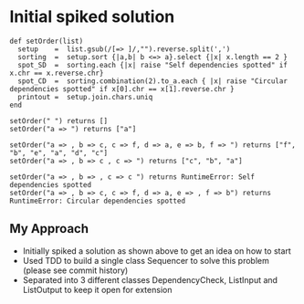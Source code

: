 # Initial spiked solution

```
def setOrder(list)
  setup    =  list.gsub(/[=> ]/,"").reverse.split(',')
  sorting  =  setup.sort {|a,b| b <=> a}.select {|x| x.length == 2 }
  spot_SD  =  sorting.each {|x| raise "Self dependencies spotted" if x.chr == x.reverse.chr}
  spot_CD  =  sorting.combination(2).to_a.each { |x| raise "Circular dependencies spotted" if x[0].chr == x[1].reverse.chr }
  printout =  setup.join.chars.uniq
end

setOrder(" ") returns []
setOrder("a => ") returns ["a"]

setOrder("a => , b => c, c => f, d => a, e => b, f => ") returns ["f", "b", "e", "a", "d", "c"]
setOrder("a => , b => c , c => ") returns ["c", "b", "a"]

setOrder("a => , b => , c => c ") returns RuntimeError: Self dependencies spotted
setOrder("a => , b => c, c => f, d => a, e => , f => b") returns RuntimeError: Circular dependencies spotted

```

## My Approach

* Initially spiked a solution as shown above to get an idea on how to start
* Used TDD to build a single class Sequencer to solve this problem (please see commit history)
* Separated into 3 different classes DependencyCheck, ListInput and ListOutput to keep it open for extension
